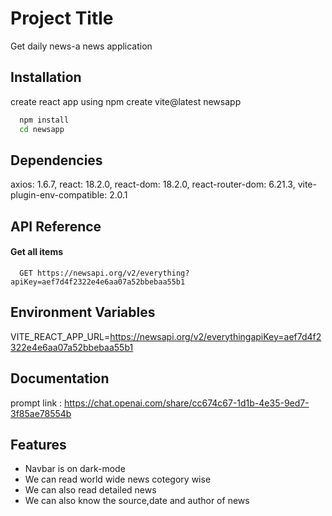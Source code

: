 
# Project Title

Get daily news-a news application

## Installation

create react app using npm create vite@latest newsapp

```bash
  npm install 
  cd newsapp
```
## Dependencies
axios: 1.6.7,
react: 18.2.0,
react-dom: 18.2.0,
react-router-dom: 6.21.3,
vite-plugin-env-compatible: 2.0.1

## API Reference

#### Get all items

```http
  GET https://newsapi.org/v2/everything?apiKey=aef7d4f2322e4e6aa07a52bbebaa55b1
```


## Environment Variables

VITE_REACT_APP_URL=https://newsapi.org/v2/everythingapiKey=aef7d4f2322e4e6aa07a52bbebaa55b1

## Documentation

prompt link : https://chat.openai.com/share/cc674c67-1d1b-4e35-9ed7-3f85ae78554b


## Features

- Navbar is on dark-mode
- We can read world wide news cotegory wise
- We can also read detailed news
- We can also know the source,date and author of  news

